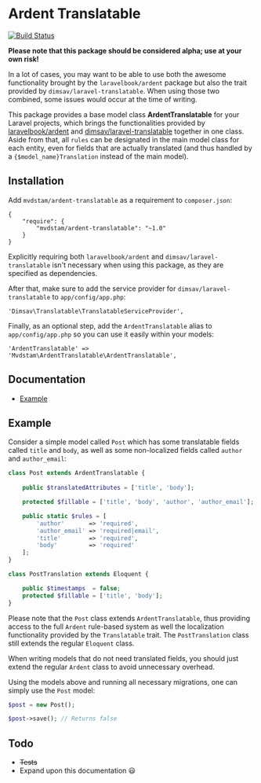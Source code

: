 Ardent Translatable
======
[![Build Status](https://travis-ci.org/mvdstam/ardent-translatable.svg)](https://travis-ci.org/mvdstam/ardent-translatable)

**Please note that this package should be considered alpha; use at your own risk!**

In a lot of cases, you may want to be able to use both the awesome functionality brought by the `laravelbook/ardent` package but also the trait provided by `dimsav/laravel-translatable`. When using those two combined, some issues would occur at the time of writing.

This package provides a base model class **ArdentTranslatable** for your Laravel projects, which brings the functionalities provided by [laravelbook/ardent](https://github.com/laravelbook/ardent) and [dimsav/laravel-translatable](https://github.com/dimsav/laravel-translatable) together in one class.
Aside from that, all `rules` can be designated in the main model class for each entity, even for fields that are actually translated (and thus handled by a `{$model_name}Translation` instead of the main model).

## Installation

Add `mvdstam/ardent-translatable` as a requirement to `composer.json`:

```
{
    "require": {
        "mvdstam/ardent-translatable": "~1.0"
    }
}
```

Explicitly requiring both `laravelbook/ardent` and `dimsav/laravel-translatable` isn't necessary when using this package, as they are specified as dependencies.

After that, make sure to add the service provider for `dimsav/laravel-translatable` to `app/config/app.php`:

```
'Dimsav\Translatable\TranslatableServiceProvider',
```

Finally, as an optional step, add the `ArdentTranslatable` alias to `app/config/app.php` so you can use it easily within your models:

```
'ArdentTranslatable' => 'Mvdstam\ArdentTranslatable\ArdentTranslatable',
```

## Documentation

* [Example](#example)

## Example

Consider a simple model called `Post` which has some translatable fields called `title` and `body`, as well as some non-localized fields called `author` and `author_email`:

```php
class Post extends ArdentTranslatable {
	
	public $translatedAttributes = ['title', 'body'];

	protected $fillable = ['title', 'body', 'author', 'author_email'];

	public static $rules = [
		'author'       => 'required',
		'author_email' => 'required|email',
		'title'        => 'required',
		'body'         => 'required'
	];
}

class PostTranslation extends Eloquent {

	public $timestamps  = false;
	protected $fillable = ['title', 'body'];	
}
```

Please note that the `Post` class extends `ArdentTranslatable`, thus providing access to the full `Ardent` rule-based system as well the localization functionality provided by the `Translatable` trait. The `PostTranslation` class still extends the regular `Eloquent` class.

When writing models that do not need translated fields, you should just extend the regular `Ardent` class to avoid unnecessary overhead.

Using the models above and running all necessary migrations, one can simply use the `Post` model:

```php
$post = new Post();

$post->save(); // Returns false	

```


## Todo
* ~~Tests~~
* Expand upon this documentation :smiley: